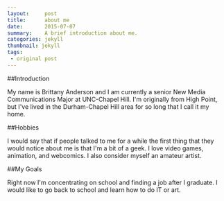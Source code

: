 ```yaml
---
layout:     post
title:      about me
date:       2015-07-07
summary:    A brief introduction about me.
categories: jekyll
thumbnail: jekyll
tags:
 - original post
---
```


##Introduction

My name is Brittany Anderson and I am currently a senior New Media
Communications Major at UNC-Chapel Hill. I'm originally from 
High Point, but I've lived in the Durham-Chapel Hill area for so long 
that I call it my home.

##Hobbies

I would say that if people talked to me for a while the first thing that
they would notice about me is that I'm a bit of a geek. I love video 
games, animation, and webcomics. I also consider myself an amateur 
artist.

##My Goals

Right now I'm concentrating on school and finding a job after I graduate.
I would like to go back to school and learn how to do IT or art.

